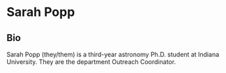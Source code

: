 # Sarah Popp

## Bio

Sarah Popp (they/them) is a third-year astronomy Ph.D. student at Indiana University. They are the department Outreach Coordinator.
